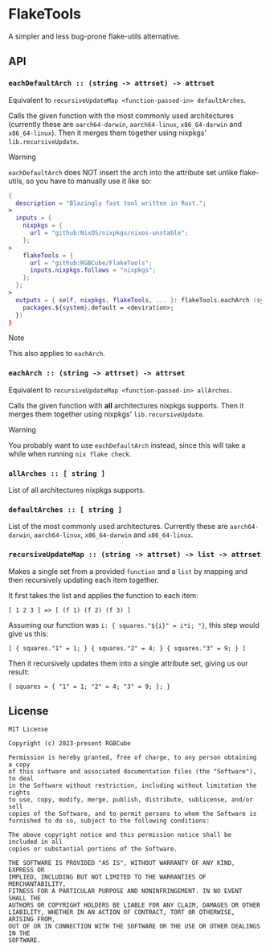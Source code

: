 # FlakeTools

A simpler and less bug-prone flake-utils alternative.

## API

### `eachDefaultArch :: (string -> attrset) -> attrset`

Equivalent to `recursiveUpdateMap <function-passed-in> defaultArches`.

Calls the given function with the most commonly used architectures
(currently these are `aarch64-darwin`, `aarch64-linux`, `x86_64-darwin` and `x86_64-linux`).
Then it merges them together using nixpkgs' `lib.recursiveUpdate`.

> [!WARNING]
> `eachDefaultArch` does NOT insert the arch into the attribute set
> unlike flake-utils, so you have to manually use it like so:

```nix
{
  description = "Blazingly fast tool written in Rust.";
>
  inputs = {
    nixpkgs = {
      url = "github:NixOS/nixpkgs/nixos-unstable";
    };
>
    flakeTools = {
      url = "github:RGBCube/FlakeTools";
      inputs.nixpkgs.follows = "nixpkgs";
    };
  };
>
  outputs = { self, nixpkgs, flakeTools, ... }: flakeTools.eachArch (system: {
    packages.${system}.default = <deviration>;
  })
}
```

> [!NOTE]
> This also applies to `eachArch`.

### `eachArch :: (string -> attrset) -> attrset`

Equivalent to `recursiveUpdateMap <function-passed-in> allArches`.

Calls the given function with **all** architectures nixpkgs supports.
Then it merges them together using nixpkgs' `lib.recursiveUpdate`.

> [!WARNING]
> You probably want to use `eachDefaultArch` instead,
> since this will take a while when running `nix flake check`.

### `allArches :: [ string ]`

List of all architectures nixpkgs supports.

### `defaultArches :: [ string ]`

List of the most commonly used architectures.
Currently these are `aarch64-darwin`, `aarch64-linux`, `x86_64-darwin` and `x86_64-linux`.

### `recursiveUpdateMap :: (string -> attrset) -> list -> attrset`

Makes a single set from a provided `function` and a `list`
by mapping and then recursively updating each item together.

It first takes the list and applies the function to each item:

`[ 1 2 3 ] => [ (f 1) (f 2) (f 3) ]`

Assuming our function was `i: { squares."${i}" = i*i; "}`, this step would give us this:

`[ { squares."1" = 1; } { squares."2" = 4; } { squares."3" = 9; } ]`

Then it recursively updates them into a single attribute set, giving us our result:

`{ squares = { "1" = 1; "2" = 4; "3" = 9; }; }`

## License

```
MIT License

Copyright (c) 2023-present RGBCube

Permission is hereby granted, free of charge, to any person obtaining a copy
of this software and associated documentation files (the "Software"), to deal
in the Software without restriction, including without limitation the rights
to use, copy, modify, merge, publish, distribute, sublicense, and/or sell
copies of the Software, and to permit persons to whom the Software is
furnished to do so, subject to the following conditions:

The above copyright notice and this permission notice shall be included in all
copies or substantial portions of the Software.

THE SOFTWARE IS PROVIDED "AS IS", WITHOUT WARRANTY OF ANY KIND, EXPRESS OR
IMPLIED, INCLUDING BUT NOT LIMITED TO THE WARRANTIES OF MERCHANTABILITY,
FITNESS FOR A PARTICULAR PURPOSE AND NONINFRINGEMENT. IN NO EVENT SHALL THE
AUTHORS OR COPYRIGHT HOLDERS BE LIABLE FOR ANY CLAIM, DAMAGES OR OTHER
LIABILITY, WHETHER IN AN ACTION OF CONTRACT, TORT OR OTHERWISE, ARISING FROM,
OUT OF OR IN CONNECTION WITH THE SOFTWARE OR THE USE OR OTHER DEALINGS IN THE
SOFTWARE.
```

